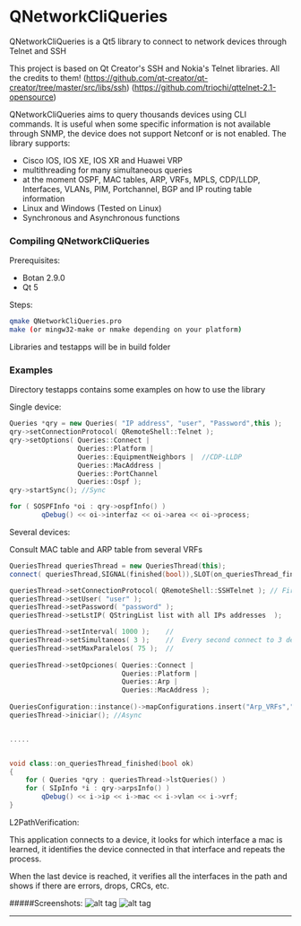 QNetworkCliQueries
==========

QNetworkCliQueries is a Qt5 library to connect to network devices through Telnet and SSH

This project is based on Qt Creator's SSH and Nokia's Telnet libraries.
All the credits to them! 
(https://github.com/qt-creator/qt-creator/tree/master/src/libs/ssh)
(https://github.com/triochi/qttelnet-2.1-opensource)

QNetworkCliQueries aims to query thousands devices using CLI commands. It is useful when some specific information is not available through SNMP, the device does not support Netconf or is not enabled. The library supports:
 
   * Cisco IOS, IOS XE, IOS XR and Huawei VRP
   * multithreading for many simultaneous queries
   * at the moment OSPF, MAC tables, ARP, VRFs, MPLS, CDP/LLDP, Interfaces, VLANs, PIM, Portchannel, BGP and IP routing table information
   * Linux and Windows (Tested on Linux)
   * Synchronous and Asynchronous functions

### Compiling QNetworkCliQueries

Prerequisites:

   * Botan 2.9.0
   * Qt 5

Steps:
```bash
qmake QNetworkCliQueries.pro
make (or mingw32-make or nmake depending on your platform)
```

Libraries and testapps will be in build folder

### Examples

Directory testapps contains some examples on how to use the library

Single device:

```cpp
Queries *qry = new Queries( "IP address", "user", "Password",this );
qry->setConnectionProtocol( QRemoteShell::Telnet );
qry->setOptions( Queries::Connect |
                 Queries::Platform |
                 Queries::EquipmentNeighbors |  //CDP-LLDP
                 Queries::MacAddress |
                 Queries::PortChannel
                 Queries::Ospf );    
qry->startSync(); //Sync

for ( SOSPFInfo *oi : qry->ospfInfo() )
        qDebug() << oi->interfaz << oi->area << oi->process;       
```

Several devices:

Consult MAC table and ARP table from several VRFs

```cpp
QueriesThread queriesThread = new QueriesThread(this);
connect( queriesThread,SIGNAL(finished(bool)),SLOT(on_queriesThread_finished(bool)));

queriesThread->setConnectionProtocol( QRemoteShell::SSHTelnet ); // First SSH if it fails try Telnet
queriesThread->setUser( "user" );
queriesThread->setPassword( "password" );        
queriesThread->setLstIP( QStringList list with all IPs addresses  );

queriesThread->setInterval( 1000 );    //
queriesThread->setSimultaneos( 3 );    //  Every second connect to 3 devices until there are 75 simultaneous connections
queriesThread->setMaxParalelos( 75 );  //
   
queriesThread->setOpciones( Queries::Connect | 
                            Queries::Platform |
                            Queries::Arp |
                            Queries::MacAddress ); 
                            
QueriesConfiguration::instance()->mapConfigurations.insert("Arp_VRFs","VRF1,VRF2,VRF3,VRF4,VRF5,VRF6");
queriesThread->iniciar(); //Async


.....


void class::on_queriesThread_finished(bool ok)
{
    for ( Queries *qry : queriesThread->lstQueries() )
	for ( SIpInfo *i : qry->arpsInfo() )
	    qDebug() << i->ip << i->mac << i->vlan << i->vrf;
}

```

L2PathVerification:

This application connects to a device, it looks for which interface a mac is learned, it identifies the device connected in that interface and repeats the process.

When the last device is reached, it verifies all the interfaces in the path and shows if there are errors, drops, CRCs, etc.

#####Screenshots:
   ![alt tag](https://github.com/josedeleoncordon/QNetworkCliQueries/images/L2PathVerification.png)
   ![alt tag](https://github.com/josedeleoncordon/QNetworkCliQueries/images/L2PathVerification2.png)


---

